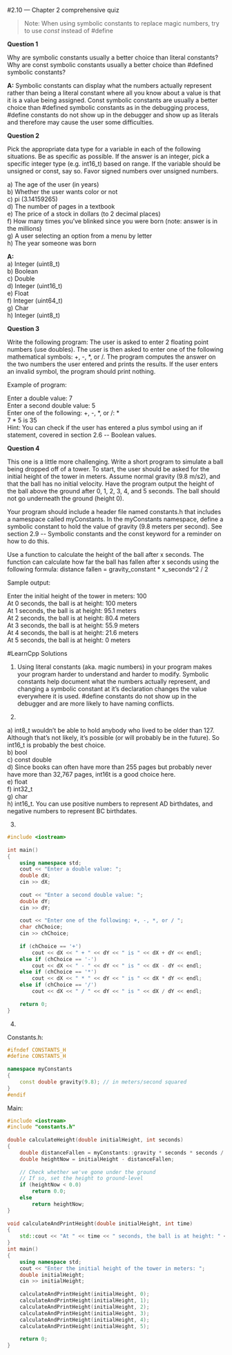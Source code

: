 #2.10 — Chapter 2 comprehensive quiz
>Note: When using symbolic constants to replace magic numbers, try to use *const* instead of #define  

**Question 1**

Why are symbolic constants usually a better choice than literal constants? Why are const symbolic constants usually a better choice than #defined symbolic constants?  


**A:** Symbolic constants can display what the numbers actually represent rather than being a literal constant where all you know about a value is that it is a value being assigned. Const symbolic constants are usually a better choice than #defined symbolic constants as in the debugging process, #define constants do not show up in the debugger and show up as literals and therefore may cause the user some difficulties.  


**Question 2**

Pick the appropriate data type for a variable in each of the following situations. Be as specific as possible. If the answer is an integer, pick a specific integer type (e.g. int16_t) based on range. If the variable should be unsigned or const, say so. Favor signed numbers over unsigned numbers.

a) The age of the user (in years)  
b) Whether the user wants color or not  
c) pi (3.14159265)  
d) The number of pages in a textbook  
e) The price of a stock in dollars (to 2 decimal places)  
f) How many times you’ve blinked since you were born (note: answer is in the millions)  
g) A user selecting an option from a menu by letter  
h) The year someone was born  

**A:**  
a) Integer (uint8_t)  
b) Boolean  
c) Double  
d) Integer (uint16_t)  
e) Float  
f) Integer (uint64_t)  
g) Char  
h) Integer (uint8_t)  

**Question 3**

Write the following program: The user is asked to enter 2 floating point numbers (use doubles). The user is then asked to enter one of the following mathematical symbols: +, -, *, or /. The program computes the answer on the two numbers the user entered and prints the results. If the user enters an invalid symbol, the program should print nothing.

Example of program:

Enter a double value: 7  
Enter a second double value: 5  
Enter one of the following: +, -, *, or /: *  
7 * 5 is 35  
Hint: You can check if the user has entered a plus symbol using an if statement, covered in section 2.6 -- Boolean values.

**Question 4**

This one is a little more challenging. Write a short program to simulate a ball being dropped off of a tower. To start, the user should be asked for the initial height of the tower in meters. Assume normal gravity (9.8 m/s2), and that the ball has no initial velocity. Have the program output the height of the ball above the ground after 0, 1, 2, 3, 4, and 5 seconds. The ball should not go underneath the ground (height 0).

Your program should include a header file named constants.h that includes a namespace called myConstants. In the myConstants namespace, define a symbolic constant to hold the value of gravity (9.8 meters per second). See section 2.9 -- Symbolic constants and the const keyword for a reminder on how to do this.

Use a function to calculate the height of the ball after x seconds. The function can calculate how far the ball has fallen after x seconds using the following formula: distance fallen = gravity_constant * x_seconds^2 / 2

Sample output:

Enter the initial height of the tower in meters: 100  
At 0 seconds, the ball is at height: 100 meters  
At 1 seconds, the ball is at height: 95.1 meters  
At 2 seconds, the ball is at height: 80.4 meters  
At 3 seconds, the ball is at height: 55.9 meters  
At 4 seconds, the ball is at height: 21.6 meters  
At 5 seconds, the ball is at height: 0 meters  

#LearnCpp Solutions
1) Using literal constants (aka. magic numbers) in your program makes your program harder to understand and harder to modify. Symbolic constants help document what the numbers actually represent, and changing a symbolic constant at it’s declaration changes the value everywhere it is used. #define constants do not show up in the debugger and are more likely to have naming conflicts.  

2)   
a) int8_t wouldn’t be able to hold anybody who lived to be older than 127. Although that’s not likely, it’s possible (or will probably be in the future). So int16_t is probably the best choice.  
b) bool  
c) const double  
d) Since books can often have more than 255 pages but probably never have more than 32,767 pages, int16t is a good choice   here.  
e) float  
f) int32_t  
g) char  
h) int16_t. You can use positive numbers to represent AD birthdates, and negative numbers to represent BC birthdates.  

3)  
```C++
#include <iostream>
 
int main()
{
    using namespace std;
    cout << "Enter a double value: ";
    double dX;
    cin >> dX;
 
    cout << "Enter a second double value: ";
    double dY;
    cin >> dY;
 
    cout << "Enter one of the following: +, -, *, or / ";
    char chChoice;
    cin >> chChoice;
 
    if (chChoice == '+')
        cout << dX << " + " << dY << " is " << dX + dY << endl;
    else if (chChoice == '-')
        cout << dX << " - " << dY << " is " << dX - dY << endl;
    else if (chChoice == '*')
        cout << dX << " * " << dY << " is " << dX * dY << endl;
    else if (chChoice == '/')
        cout << dX << " / " << dY << " is " << dX / dY << endl;
 
    return 0;
}
```
  
4)  
Constants.h:  
```C++
#ifndef CONSTANTS_H
#define CONSTANTS_H
 
namespace myConstants
{
    const double gravity(9.8); // in meters/second squared
}
#endif
```
  
Main:  
```C++
#include <iostream>
#include "constants.h"
 
double calculateHeight(double initialHeight, int seconds)
{
    double distanceFallen = myConstants::gravity * seconds * seconds / 2;
    double heightNow = initialHeight - distanceFallen;
 
    // Check whether we've gone under the ground
    // If so, set the height to ground-level
    if (heightNow < 0.0)
        return 0.0;
    else
        return heightNow;
}
 
void calculateAndPrintHeight(double initialHeight, int time)
{
    std::cout << "At " << time << " seconds, the ball is at height: " << calculateHeight(initialHeight, time) << "\n";
}
int main()
{
    using namespace std;
    cout << "Enter the initial height of the tower in meters: ";
    double initialHeight;
    cin >> initialHeight;
	
    calculateAndPrintHeight(initialHeight, 0);
    calculateAndPrintHeight(initialHeight, 1);
    calculateAndPrintHeight(initialHeight, 2);
    calculateAndPrintHeight(initialHeight, 3);
    calculateAndPrintHeight(initialHeight, 4);
    calculateAndPrintHeight(initialHeight, 5);
	
    return 0;
}
```
